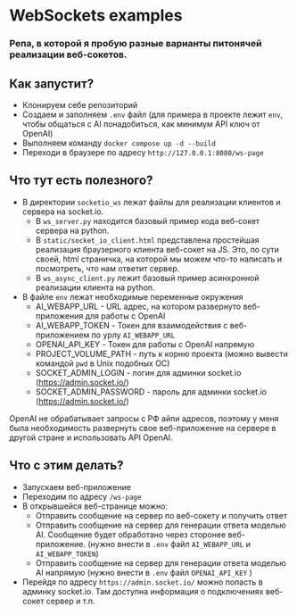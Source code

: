 # WebSockets examples
### Репа, в которой я пробую разные варианты питонячей реализации веб-сокетов.

## Как запустит?
- Клонируем себе репозиторий
- Создаем и заполняем `.env` файл (для примера в проекте лежит `env`, чтобы общаться с AI понадобиться, как минимум API ключ от OpenAI)
- Выполняем команду `docker compose up -d --build`
- Переходи в браузере по адресу `http://127.0.0.1:8080/ws-page`

## Что тут есть полезного?
- В директории `socketio_ws` лежат файлы для реализации клиентов и сервера на socket.io. 
  * В `ws_server.py` находится базовый пример кода веб-сокет сервера на python. 
  * В `static/socket_io_client.html` представлена простейшая реализация браузерного клиента веб-сокет на JS. Это, по сути своей, html страничка, на которой мы можем что-то написать и посмотреть, что нам ответит сервер. 
  * В `ws_async_client.py` лежит базовый пример асинхронной реализации клиента на python.
- В файле `env` лежат необходимые переменные окружения
  * AI_WEBAPP_URL - URL адрес, на котором развернуто веб-приложения для работы с OpenAI
  * AI_WEBAPP_TOKEN - Токен для взаимодействия с веб-приложением по урлу `AI_WEBAPP_URL`
  * OPENAI_API_KEY - Токен для работы с OpenAI напрямую
  * PROJECT_VOLUME_PATH - путь к корню проекта (можно вывести командой `pwd` в Unix подобных ОС)
  * SOCKET_ADMIN_LOGIN - логин для админки socket.io (https://admin.socket.io/)
  * SOCKET_ADMIN_PASSWORD - пароль для админки socket.io (https://admin.socket.io/)

OpenAI не обрабатывает запросы с РФ айпи адресов, поэтому у меня была необходимость развернуть свое веб-приложение на сервере в другой стране и использовать API OpenAI.

## Что с этим делать?
- Запускаем веб-приложение
- Переходим по адресу `/ws-page`
- В открывшейся веб-странице можно:
  * Отправить сообщение на сервер по веб-сокету и получить ответ
  * Отправить сообщение на сервер для генерации ответа моделью AI. Сообщение будет обработано через сторонее веб-приложение. (нужно внести в `.env` файл `AI_WEBAPP_URL` и `AI_WEBAPP_TOKEN`)
  * Отправить сообщение на сервер для генерации ответа моделью AI напрямую (нужно внести в `.env` файл `OPENAI_API_KEY` )
- Перейдя по адресу `https://admin.socket.io/` можно попасть в админку socket.io. Там доступна информация о подключениях веб-сокет сервер и т.п.